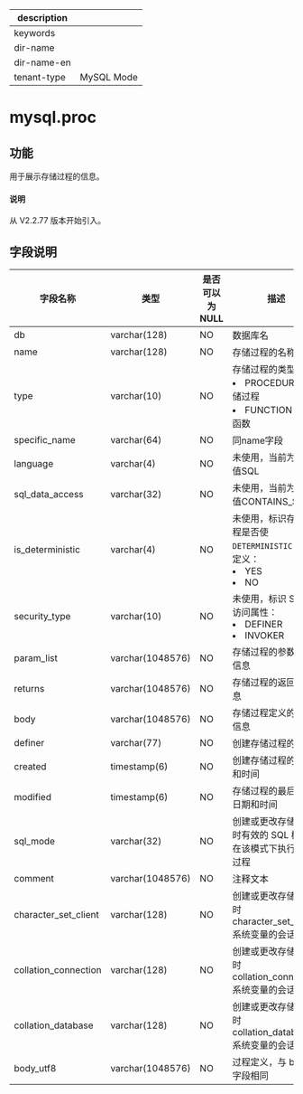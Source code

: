 |description||
|---|---|
|keywords||
|dir-name||
|dir-name-en||
|tenant-type|MySQL Mode|

# mysql.proc

## 功能

用于展示存储过程的信息。

<main id="notice" type='explain'>
  <h4>说明</h4>
  <p>从 V2.2.77 版本开始引入。</p>
</main>

## 字段说明

|       **字段名称**       |      **类型**      | **是否可以为 NULL** |                                                                                  **描述**|
|----------------------|------------------|----------------|---------------------------------------------------------------------------------------------------------------------------------------------------------------------------|
| db                   | varchar(128)     | NO             | 数据库名|
| name                 | varchar(128)     | NO             | 存储过程的名称                                                                                |
| type                 | varchar(10)      | NO             | 存储过程的类型： <li> PROCEDURE：存储过程   <li> FUNCTION：存储函数                            |
| specific_name        | varchar(64)      | NO             | 同name字段                                                                                |
| language             | varchar(4)       | NO             | 未使用，当前为固定值SQL                                                                          |
| sql_data_access      | varchar(32)      | NO             | 未使用，当前为固定值CONTAINS_SQL                                                                 |
| is_deterministic     | varchar(4)       | NO             | 未使用，标识存储过程是否使`DETERMINISTIC` 特性定义： <li> YES  <li> NO   |
| security_type        | varchar(10)      | NO             | 未使用，标识 SQL 的访问属性： <li> DEFINER   <li> INVOKER                                |
| param_list           | varchar(1048576) | NO             | 存储过程的参数列表信息                                                                            |
| returns              | varchar(1048576) | NO             | 存储过程的返回值信息                                                                             |
| body                 | varchar(1048576) | NO             | 存储过程定义的文本信息                                                                            |
| definer              | varchar(77)      | NO             | 创建存储过程的用户                                                                              |
| created              | timestamp(6)     | NO             | 创建存储过程的日期和时间                                                                           |
| modified             | timestamp(6)     | NO             | 存储过程的最后修改日期和时间                                                                         |
| sql_mode             | varchar(32)      | NO             | 创建或更改存储过程时有效的 SQL 模式，在该模式下执行存储过程                                                       |
| comment              | varchar(1048576) | NO             | 注释文本|
| character_set_client | varchar(128)     | NO             | 创建或更改存储过程时  character_set_client  系统变量的会话值                                             |
| collation_connection | varchar(128)     | NO             | 创建或更改存储过程时 collation_connection 系统变量的会话值                                               |
| collation_database   | varchar(128)     | NO             | 创建或更改存储过程时 collation_database 系统变量的会话值                                                 |
| body_utf8            | varchar(1048576) | NO             | 过程定义，与 body 字段相同                                                                       |
